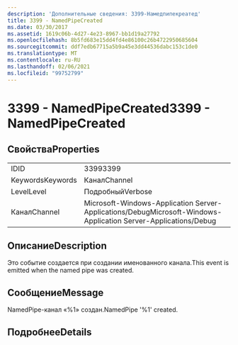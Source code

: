 ```yaml
---
description: 'Дополнительные сведения: 3399-Намедпипекреатед'
title: 3399 - NamedPipeCreated
ms.date: 03/30/2017
ms.assetid: 1619c06b-4d27-4e23-8967-bb1d19a27792
ms.openlocfilehash: 8b5fd683e15dd4fd4e86100c26b4722950685604
ms.sourcegitcommit: ddf7edb67715a5b9a45e3dd44536dabc153c1de0
ms.translationtype: MT
ms.contentlocale: ru-RU
ms.lasthandoff: 02/06/2021
ms.locfileid: "99752799"
---
```

# <a name="3399---namedpipecreated"></a><span data-ttu-id="7afc5-103">3399 - NamedPipeCreated</span><span class="sxs-lookup"><span data-stu-id="7afc5-103">3399 - NamedPipeCreated</span></span>

## <a name="properties"></a><span data-ttu-id="7afc5-104">Свойства</span><span class="sxs-lookup"><span data-stu-id="7afc5-104">Properties</span></span>  
  
|||  
|-|-|  
|<span data-ttu-id="7afc5-105">ID</span><span class="sxs-lookup"><span data-stu-id="7afc5-105">ID</span></span>|<span data-ttu-id="7afc5-106">3399</span><span class="sxs-lookup"><span data-stu-id="7afc5-106">3399</span></span>|  
|<span data-ttu-id="7afc5-107">Keywords</span><span class="sxs-lookup"><span data-stu-id="7afc5-107">Keywords</span></span>|<span data-ttu-id="7afc5-108">Канал</span><span class="sxs-lookup"><span data-stu-id="7afc5-108">Channel</span></span>|  
|<span data-ttu-id="7afc5-109">Level</span><span class="sxs-lookup"><span data-stu-id="7afc5-109">Level</span></span>|<span data-ttu-id="7afc5-110">Подробный</span><span class="sxs-lookup"><span data-stu-id="7afc5-110">Verbose</span></span>|  
|<span data-ttu-id="7afc5-111">Канал</span><span class="sxs-lookup"><span data-stu-id="7afc5-111">Channel</span></span>|<span data-ttu-id="7afc5-112">Microsoft-Windows-Application Server-Applications/Debug</span><span class="sxs-lookup"><span data-stu-id="7afc5-112">Microsoft-Windows-Application Server-Applications/Debug</span></span>|  
  
## <a name="description"></a><span data-ttu-id="7afc5-113">Описание</span><span class="sxs-lookup"><span data-stu-id="7afc5-113">Description</span></span>  

 <span data-ttu-id="7afc5-114">Это событие создается при создании именованного канала.</span><span class="sxs-lookup"><span data-stu-id="7afc5-114">This event is emitted when the named pipe was created.</span></span>  
  
## <a name="message"></a><span data-ttu-id="7afc5-115">Сообщение</span><span class="sxs-lookup"><span data-stu-id="7afc5-115">Message</span></span>  

 <span data-ttu-id="7afc5-116">NamedPipe-канал «%1» создан.</span><span class="sxs-lookup"><span data-stu-id="7afc5-116">NamedPipe '%1' created.</span></span>  
  
## <a name="details"></a><span data-ttu-id="7afc5-117">Подробнее</span><span class="sxs-lookup"><span data-stu-id="7afc5-117">Details</span></span>
